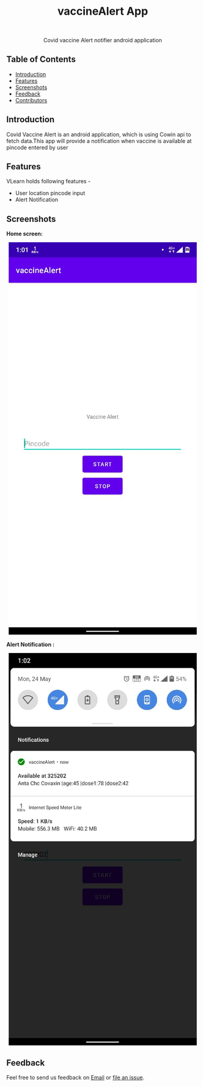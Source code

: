 
<h1 align="center"> vaccineAlert App </h1> <br>

<p align="center">
  Covid vaccine Alert notifier android application
</p>


## Table of Contents

- [Introduction](#introduction)
- [Features](#features)
- [Screenshots](#screenshots)
- [Feedback](#feedback)
- [Contributors](#contributors)


## Introduction

Covid Vaccine Alert is an android application, which is using Cowin api to fetch data.This app will provide a notification when vaccine is available at pincode entered by user

## Features

VLearn holds following features -

* User location pincode input
* Alert Notification

## Screenshots

<strong> Home screen:</strong> 
<p align="center">
  <img src = "https://github.com/vivek0206/vaccineAlert/blob/master/app/src/main/res/drawable/home.jpeg">
</p>

<strong> Alert Notification :</strong>
<p align="center">
  <img src = "https://github.com/vivek0206/vaccineAlert/blob/master/app/src/main/res/drawable/alert_notification.jpeg">
</p>

## Feedback

Feel free to send us feedback on [Email](mailto:vickytinwal@gmail.com) or [file an issue](https://github.com/vivek0206/vaccineAlert/issues).




